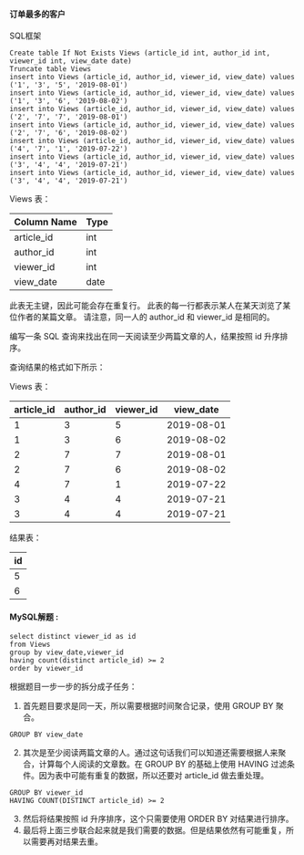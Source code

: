 ####  订单最多的客户

SQL框架

```mysql
Create table If Not Exists Views (article_id int, author_id int, viewer_id int, view_date date)
Truncate table Views
insert into Views (article_id, author_id, viewer_id, view_date) values ('1', '3', '5', '2019-08-01')
insert into Views (article_id, author_id, viewer_id, view_date) values ('1', '3', '6', '2019-08-02')
insert into Views (article_id, author_id, viewer_id, view_date) values ('2', '7', '7', '2019-08-01')
insert into Views (article_id, author_id, viewer_id, view_date) values ('2', '7', '6', '2019-08-02')
insert into Views (article_id, author_id, viewer_id, view_date) values ('4', '7', '1', '2019-07-22')
insert into Views (article_id, author_id, viewer_id, view_date) values ('3', '4', '4', '2019-07-21')
insert into Views (article_id, author_id, viewer_id, view_date) values ('3', '4', '4', '2019-07-21')
```

Views 表：

| Column Name | Type |
| ----------- | ---- |
| article_id  | int  |
| author_id   | int  |
| viewer_id   | int  |
| view_date   | date |

此表无主键，因此可能会存在重复行。
此表的每一行都表示某人在某天浏览了某位作者的某篇文章。
请注意，同一人的 author_id 和 viewer_id 是相同的。

编写一条 SQL 查询来找出在同一天阅读至少两篇文章的人，结果按照 id 升序排序。

查询结果的格式如下所示：

Views 表：

| article_id | author_id | viewer_id | view_date  |
| ---------- | --------- | --------- | ---------- |
| 1          | 3         | 5         | 2019-08-01 |
| 1          | 3         | 6         | 2019-08-02 |
| 2          | 7         | 7         | 2019-08-01 |
| 2          | 7         | 6         | 2019-08-02 |
| 4          | 7         | 1         | 2019-07-22 |
| 3          | 4         | 4         | 2019-07-21 |
| 3          | 4         | 4         | 2019-07-21 |

结果表：

| id   |
| ---- |
| 5    |
| 6    |

#### MySQL解题  :

```mysql
select distinct viewer_id as id
from Views
group by view_date,viewer_id
having count(distinct article_id) >= 2
order by viewer_id
```

根据题目一步一步的拆分成子任务：

1)  首先题目要求是同一天，所以需要根据时间聚合记录，使用 GROUP BY 聚合。

```mysql
GROUP BY view_date
```

2)  其次是至少阅读两篇文章的人。通过这句话我们可以知道还需要根据人来聚合，计算每个人阅读的文章数。在 GROUP BY 的基础上使用 HAVING 过滤条件。因为表中可能有重复的数据，所以还要对 article_id 做去重处理。

```mysql
GROUP BY viewer_id
HAVING COUNT(DISTINCT article_id) >= 2
```

3)  然后将结果按照 id 升序排序，这个只需要使用 ORDER BY 对结果进行排序。
4)  最后将上面三步联合起来就是我们需要的数据。但是结果依然有可能重复，所以需要再对结果去重。





